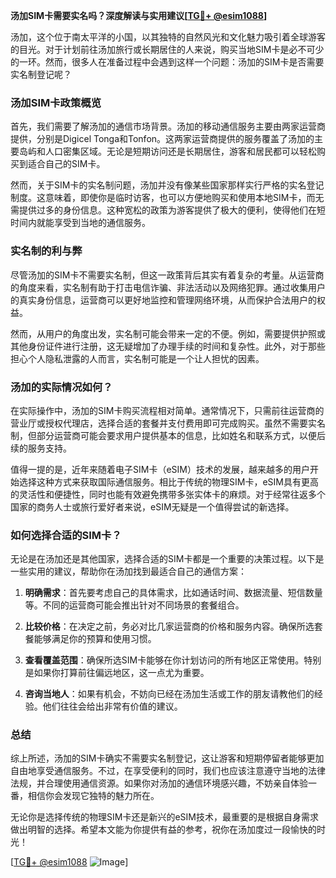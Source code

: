 **汤加SIM卡需要实名吗？深度解读与实用建议[[TG💪+ @esim1088](https://t.me/s/esim1088)]**

汤加，这个位于南太平洋的小国，以其独特的自然风光和文化魅力吸引着全球游客的目光。对于计划前往汤加旅行或长期居住的人来说，购买当地SIM卡是必不可少的一环。然而，很多人在准备过程中会遇到这样一个问题：汤加的SIM卡是否需要实名制登记呢？

### 汤加SIM卡政策概览

首先，我们需要了解汤加的通信市场背景。汤加的移动通信服务主要由两家运营商提供，分别是Digicel Tonga和Tonfon。这两家运营商提供的服务覆盖了汤加的主要岛屿和人口密集区域。无论是短期访问还是长期居住，游客和居民都可以轻松购买到适合自己的SIM卡。

然而，关于SIM卡的实名制问题，汤加并没有像某些国家那样实行严格的实名登记制度。这意味着，即使你是临时访客，也可以方便地购买和使用本地SIM卡，而无需提供过多的身份信息。这种宽松的政策为游客提供了极大的便利，使得他们在短时间内就能享受到当地的通信服务。

### 实名制的利与弊

尽管汤加的SIM卡不需要实名制，但这一政策背后其实有着复杂的考量。从运营商的角度来看，实名制有助于打击电信诈骗、非法活动以及网络犯罪。通过收集用户的真实身份信息，运营商可以更好地监控和管理网络环境，从而保护合法用户的权益。

然而，从用户的角度出发，实名制可能会带来一定的不便。例如，需要提供护照或其他身份证件进行注册，这无疑增加了办理手续的时间和复杂性。此外，对于那些担心个人隐私泄露的人而言，实名制可能是一个让人担忧的因素。

### 汤加的实际情况如何？

在实际操作中，汤加的SIM卡购买流程相对简单。通常情况下，只需前往运营商的营业厅或授权代理店，选择合适的套餐并支付费用即可完成购买。虽然不需要实名制，但部分运营商可能会要求用户提供基本的信息，比如姓名和联系方式，以便后续的服务支持。

值得一提的是，近年来随着电子SIM卡（eSIM）技术的发展，越来越多的用户开始选择这种方式来获取国际通信服务。相比于传统的物理SIM卡，eSIM具有更高的灵活性和便捷性，同时也能有效避免携带多张实体卡的麻烦。对于经常往返多个国家的商务人士或旅行爱好者来说，eSIM无疑是一个值得尝试的新选择。

### 如何选择合适的SIM卡？

无论是在汤加还是其他国家，选择合适的SIM卡都是一个重要的决策过程。以下是一些实用的建议，帮助你在汤加找到最适合自己的通信方案：

1. **明确需求**：首先要考虑自己的具体需求，比如通话时间、数据流量、短信数量等。不同的运营商可能会推出针对不同场景的套餐组合。
   
2. **比较价格**：在决定之前，务必对比几家运营商的价格和服务内容。确保所选套餐能够满足你的预算和使用习惯。

3. **查看覆盖范围**：确保所选SIM卡能够在你计划访问的所有地区正常使用。特别是如果你打算前往偏远地区，这一点尤为重要。

4. **咨询当地人**：如果有机会，不妨向已经在汤加生活或工作的朋友请教他们的经验。他们往往会给出非常有价值的建议。

### 总结

综上所述，汤加的SIM卡确实不需要实名制登记，这让游客和短期停留者能够更加自由地享受通信服务。不过，在享受便利的同时，我们也应该注意遵守当地的法律法规，并合理使用通信资源。如果你对汤加的通信环境感兴趣，不妨亲自体验一番，相信你会发现它独特的魅力所在。

无论你是选择传统的物理SIM卡还是新兴的eSIM技术，最重要的是根据自身需求做出明智的选择。希望本文能为你提供有益的参考，祝你在汤加度过一段愉快的时光！

[[TG💪+ @esim1088](https://t.me/s/esim1088) ![Image](https://i.postimg.cc/4NQfJmqS/Snipaste-2025-05-13-00-14-12.png)]